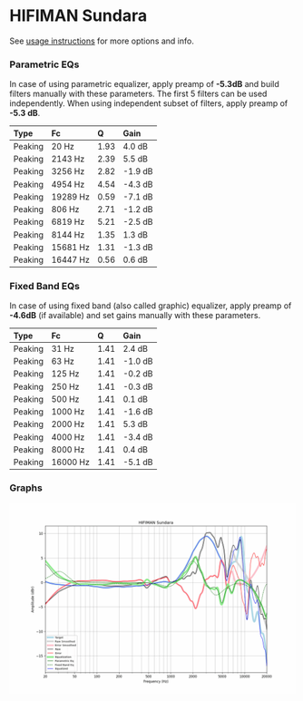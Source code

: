 # HIFIMAN Sundara
See [usage instructions](https://github.com/jaakkopasanen/AutoEq#usage) for more options and info.

### Parametric EQs
In case of using parametric equalizer, apply preamp of **-5.3dB** and build filters manually
with these parameters. The first 5 filters can be used independently.
When using independent subset of filters, apply preamp of **-5.3 dB**.

| Type    | Fc       |    Q | Gain    |
|:--------|:---------|:-----|:--------|
| Peaking | 20 Hz    | 1.93 | 4.0 dB  |
| Peaking | 2143 Hz  | 2.39 | 5.5 dB  |
| Peaking | 3256 Hz  | 2.82 | -1.9 dB |
| Peaking | 4954 Hz  | 4.54 | -4.3 dB |
| Peaking | 19289 Hz | 0.59 | -7.1 dB |
| Peaking | 806 Hz   | 2.71 | -1.2 dB |
| Peaking | 6819 Hz  | 5.21 | -2.5 dB |
| Peaking | 8144 Hz  | 1.35 | 1.3 dB  |
| Peaking | 15681 Hz | 1.31 | -1.3 dB |
| Peaking | 16447 Hz | 0.56 | 0.6 dB  |

### Fixed Band EQs
In case of using fixed band (also called graphic) equalizer, apply preamp of **-4.6dB**
(if available) and set gains manually with these parameters.

| Type    | Fc       |    Q | Gain    |
|:--------|:---------|:-----|:--------|
| Peaking | 31 Hz    | 1.41 | 2.4 dB  |
| Peaking | 63 Hz    | 1.41 | -1.0 dB |
| Peaking | 125 Hz   | 1.41 | -0.2 dB |
| Peaking | 250 Hz   | 1.41 | -0.3 dB |
| Peaking | 500 Hz   | 1.41 | 0.1 dB  |
| Peaking | 1000 Hz  | 1.41 | -1.6 dB |
| Peaking | 2000 Hz  | 1.41 | 5.3 dB  |
| Peaking | 4000 Hz  | 1.41 | -3.4 dB |
| Peaking | 8000 Hz  | 1.41 | 0.4 dB  |
| Peaking | 16000 Hz | 1.41 | -5.1 dB |

### Graphs
![](./HIFIMAN%20Sundara.png)